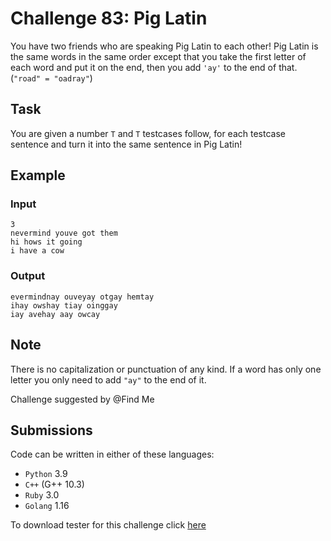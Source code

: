 # Challenge 83: Pig Latin

You have two friends who are speaking Pig Latin to each other! Pig Latin is the same words in the same order except that you take the first letter of each word and put it on the end, then you add `'ay'` to the end of that. (`"road" = "oadray"`) 

## Task

You are given a number `T` and `T` testcases follow, for each testcase sentence and turn it into the same sentence in Pig Latin! 

## Example

### Input 

```
3
nevermind youve got them
hi hows it going
i have a cow
```

### Output 

```
evermindnay ouveyay otgay hemtay
ihay owshay tiay oinggay
iay avehay aay owcay
```

## Note

There is no capitalization or punctuation of any kind.
If a word has only one letter you only need to add `"ay"` to the end of it.

Challenge suggested by @Find Me

## Submissions

Code can be written in either of these languages:

- `Python` 3.9
- `C++` (G++ 10.3)
- `Ruby` 3.0
- `Golang` 1.16

To download tester for this challenge click [here](https://downgit.github.io/#/home?url=https://github.com/Pomroka/PreviousChallenges/tree/main/Challenge_83)